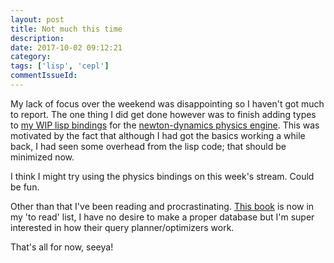 ```yaml
---
layout: post
title: Not much this time
description:
date: 2017-10-02 09:12:21
category:
tags: ['lisp', 'cepl']
commentIssueId:
---
```


My lack of focus over the weekend was disappointing so I haven't got much to report. The one thing I did get done however was to finish adding types to [my WIP lisp bindings](https://github.com/cbaggers/issac) for the [newton-dynamics physics engine](http://newtondynamics.com/). This was motivated by the fact that although I had got the basics working a while back, I had seen some overhead from the lisp code; that should be minimized now.

I think I might try using the physics bindings on this week's stream. Could be fun.

Other than that I've been reading and procrastinating. [This book](https://www.red-gate.com/library/inside-the-sql-server-query-optimizer) is now in my 'to read' list, I have no desire to make a proper database but I'm super interested in how their query planner/optimizers work.

That's all for now, seeya!
